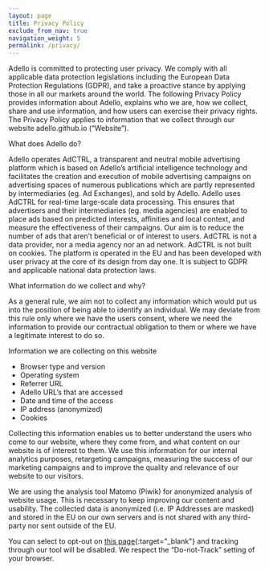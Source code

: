 ```yaml
---
layout: page
title: Privacy Policy
exclude_from_nav: true
navigation_weight: 5
permalink: /privacy/
---
```


Adello is committed to protecting user privacy. We comply with all applicable data protection legislations including the European Data Protection Regulations (GDPR), and take a proactive stance by applying those in all our markets around the world. The following Privacy Policy provides information about Adello, explains who we are, how we collect, share and use information, and how users can exercise their privacy rights. The Privacy Policy applies to information that we collect through our website adello.github.io (“Website”).

What does Adello do?

Adello operates AdCTRL, a transparent and neutral mobile advertising platform which is based on Adello’s artificial intelligence technology and facilitates the creation and execution of mobile advertising campaigns on advertising spaces of numerous publications which are partly represented by intermediaries (eg. Ad Exchanges), and sold by Adello. Adello uses AdCTRL for real-time large-scale data processing. This ensures that advertisers and their intermediaries (eg. media agencies) are enabled to place ads based on predicted interests, affinities and local context, and measure the effectiveness of their campaigns. Our aim is to reduce the number of ads that aren’t beneficial or of interest to users. AdCTRL is not a data provider, nor a media agency nor an ad network. AdCTRL is not built on cookies. The platform is operated in the EU and has been developed with user privacy at the core of its design from day one. It is subject to GDPR and applicable national data protection laws.

What information do we collect and why?

As a general rule, we aim not to collect any information which would put us into the position of being able to identify an individual. We may deviate from this rule only where we have the users consent, where we need the information to provide our contractual obligation to them or where we have a legitimate interest to do so.

Information we are collecting on this website

* Browser type and version
* Operating system
* Referrer URL
* Adello URL’s that are accessed
* Date and time of the access
* IP address (anonymized)
* Cookies

Collecting this information enables us to better understand the users who come to our website, where they come from, and what content on our website is of interest to them. We use this information for our internal analytics purposes, retargeting campaigns, measuring the success of our marketing campaigns and to improve the quality and relevance of our website to our visitors.

We are using the analysis tool Matomo (Piwik) for anonymized analysis of website usage. This is necessary to keep improving our content and usability. The collected data is anonymized (i.e. IP Addresses are masked) and stored in the EU on our own servers and is not shared with any third-party nor sent outside of the EU.

You can select to opt-out on [this page](https://www.analytics.corp.adctrl.com/index.php?module=CoreAdminHome&action=optOut&language=en&backgroundColor=&fontColor=&fontSize=&fontFamily=){:target="_blank"} and tracking through our tool will be disabled. We respect the “Do-not-Track” setting of your browser.
